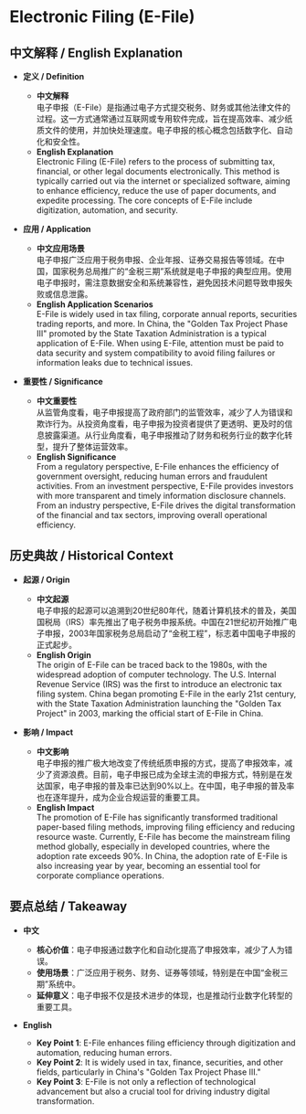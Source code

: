 # Electronic Filing (E-File)

## 中文解释 / English Explanation

* **定义 / Definition**  
  - **中文解释**  
    电子申报（E-File）是指通过电子方式提交税务、财务或其他法律文件的过程。这一方式通常通过互联网或专用软件完成，旨在提高效率、减少纸质文件的使用，并加快处理速度。电子申报的核心概念包括数字化、自动化和安全性。  
  - **English Explanation**  
    Electronic Filing (E-File) refers to the process of submitting tax, financial, or other legal documents electronically. This method is typically carried out via the internet or specialized software, aiming to enhance efficiency, reduce the use of paper documents, and expedite processing. The core concepts of E-File include digitization, automation, and security.

* **应用 / Application**  
  - **中文应用场景**  
    电子申报广泛应用于税务申报、企业年报、证券交易报告等领域。在中国，国家税务总局推广的“金税三期”系统就是电子申报的典型应用。使用电子申报时，需注意数据安全和系统兼容性，避免因技术问题导致申报失败或信息泄露。  
  - **English Application Scenarios**  
    E-File is widely used in tax filing, corporate annual reports, securities trading reports, and more. In China, the "Golden Tax Project Phase III" promoted by the State Taxation Administration is a typical application of E-File. When using E-File, attention must be paid to data security and system compatibility to avoid filing failures or information leaks due to technical issues.

* **重要性 / Significance**  
  - **中文重要性**  
    从监管角度看，电子申报提高了政府部门的监管效率，减少了人为错误和欺诈行为。从投资角度看，电子申报为投资者提供了更透明、更及时的信息披露渠道。从行业角度看，电子申报推动了财务和税务行业的数字化转型，提升了整体运营效率。  
  - **English Significance**  
    From a regulatory perspective, E-File enhances the efficiency of government oversight, reducing human errors and fraudulent activities. From an investment perspective, E-File provides investors with more transparent and timely information disclosure channels. From an industry perspective, E-File drives the digital transformation of the financial and tax sectors, improving overall operational efficiency.

## 历史典故 / Historical Context

* **起源 / Origin**  
  - **中文起源**  
    电子申报的起源可以追溯到20世纪80年代，随着计算机技术的普及，美国国税局（IRS）率先推出了电子税务申报系统。中国在21世纪初开始推广电子申报，2003年国家税务总局启动了“金税工程”，标志着中国电子申报的正式起步。  
  - **English Origin**  
    The origin of E-File can be traced back to the 1980s, with the widespread adoption of computer technology. The U.S. Internal Revenue Service (IRS) was the first to introduce an electronic tax filing system. China began promoting E-File in the early 21st century, with the State Taxation Administration launching the "Golden Tax Project" in 2003, marking the official start of E-File in China.

* **影响 / Impact**  
  - **中文影响**  
    电子申报的推广极大地改变了传统纸质申报的方式，提高了申报效率，减少了资源浪费。目前，电子申报已成为全球主流的申报方式，特别是在发达国家，电子申报的普及率已达到90%以上。在中国，电子申报的普及率也在逐年提升，成为企业合规运营的重要工具。  
  - **English Impact**  
    The promotion of E-File has significantly transformed traditional paper-based filing methods, improving filing efficiency and reducing resource waste. Currently, E-File has become the mainstream filing method globally, especially in developed countries, where the adoption rate exceeds 90%. In China, the adoption rate of E-File is also increasing year by year, becoming an essential tool for corporate compliance operations.

## 要点总结 / Takeaway

* **中文**  
  - **核心价值**：电子申报通过数字化和自动化提高了申报效率，减少了人为错误。  
  - **使用场景**：广泛应用于税务、财务、证券等领域，特别是在中国“金税三期”系统中。  
  - **延伸意义**：电子申报不仅是技术进步的体现，也是推动行业数字化转型的重要工具。  

* **English**  
  - **Key Point 1**: E-File enhances filing efficiency through digitization and automation, reducing human errors.  
  - **Key Point 2**: It is widely used in tax, finance, securities, and other fields, particularly in China's "Golden Tax Project Phase III."  
  - **Key Point 3**: E-File is not only a reflection of technological advancement but also a crucial tool for driving industry digital transformation.